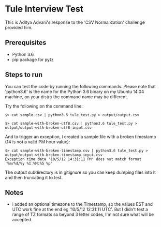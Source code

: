 # Tule Interview Test
This is Aditya Advani's response to the 'CSV Normalization' challenge provided him.


## Prerequisites

- Python 3.6
- pip package for pytz


## Steps to run

You can test the code by running the following commands. Please note that 'python3.6' is the name for the Python 3.6 binary on my Ubuntu 14.04 machine, on your distro the command name may be different.

Try the following on the command line:

```
$> cat sample.csv | python3.6 tule_test.py > output/output.csv
```

```
$> cat sample-with-broken-utf8.csv | python3.6 tule_test.py > output/output-with-broken-utf8-input.csv
```

And to trigger an exception, I created a sample file with a broken timestamp (14 is not a valid PM hour value):

```
$> cat sample-with-broken-timestamp.csv | python3.6 tule_test.py > output/output-with-broken-timestamp-input.csv
Exception time data '10/5/12 14:31:11 PM' does not match format '%m/%d/%y %I:%M:%S %p'
```

The output subdirectory is in gitignore so you can keep dumping files into it and then truncating it to test.

## Notes

- I added an optional timezone to the Timestamp, so the values EST and UTC work fine at the end eg '10/5/12 12:31:11 UTC'. But I didn't test a range of TZ formats so beyond 3 letter codes, I'm not sure what will be accepted.

